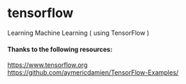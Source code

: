# tensorflow
Learning Machine Learning ( using TensorFlow )

#### Thanks to the following resources:

https://www.tensorflow.org<br>
https://github.com/aymericdamien/TensorFlow-Examples/
